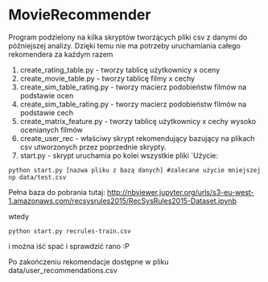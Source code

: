 # MovieRecommender

Program podzielony na kilka skryptów tworzących pliki csv z danymi do późniejszej analizy. 
Dzięki temu nie ma potrzeby uruchamiania całego rekomendera za każdym razem

1. create_rating_table.py - tworzy tablicę użytkownicy x oceny 
2. create_movie_table.py - tworzy tablicę filmy x cechy
3. create_sim_table_rating.py - tworzy macierz podobieństw filmów na podstawie ocen
4. create_sim_table_rating.py - tworzy macierz podobieństw filmów na podstawie cech
5. create_matrix_feature.py - tworzy tablicę użytkownicy x cechy wysoko ocenianych filmów
6. create_user_rec - właściwy skrypt rekomendujący bazujący na plikach csv utworzonych przez poprzednie skrypty.
7. start.py - skrypt uruchamia po kolei wszystkie pliki `Użycie:


```
python start.py [nazwa pliku z bazą danych] #zalecane użycie mniejszej np data/test.csv 
```

Pełna baza do pobrania tutaj:
http://nbviewer.jupyter.org/urls/s3-eu-west-1.amazonaws.com/recsysrules2015/RecSysRules2015-Dataset.ipynb

wtedy
```
python start.py recrules-train.csv 
```
i można iść spać i sprawdzić rano :P

Po zakończeniu rekomendacje dostępne w pliku data/user_recommendations.csv